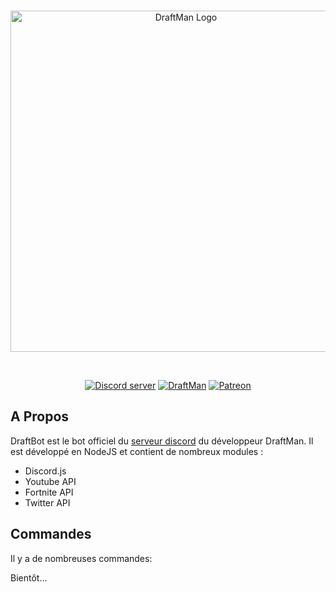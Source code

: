 <div align="center">
  <br />
  <p>
    <a href="https://www.draftman.fr/discord"><img src="https://www.draftman.fr/images/headerlogo.png" width="546" alt="DraftMan Logo" /></a>
  </p>
  <br />
  <p>
    <a href="https://www.draftman.fr/discord"><img src="https://discordapp.com/api/guilds/422112414964908042/embed.png" alt="Discord server" /></a>
    <a href="https://www.draftman.fr"><img src="https://www.draftman.fr/images/badge.svg" alt="DraftMan"/></a>
    <a href="https://www.patreon.com/draftman_dev"><img src="https://img.shields.io/badge/donate-patreon-F96854.svg" alt="Patreon"/></a>
  </p>
</div>

## A Propos
DraftBot est le bot officiel du [serveur discord](https://www.draftman.fr/discord) du développeur DraftMan.
Il est développé en NodeJS et contient de nombreux modules :
- Discord.js
- Youtube API
- Fortnite API
- Twitter API

## Commandes
Il y a de nombreuses commandes:

Bientôt...
